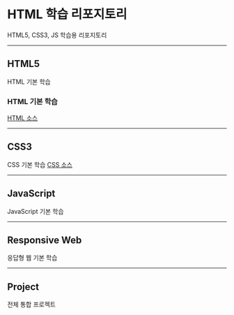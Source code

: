 # HTML 학습 리포지토리
HTML5, CSS3, JS 학습용 리포지토리

-------------------------------------------------------------

## HTML5
HTML 기본 학습

### HTML 기본 학습
[HTML 소스](https://github.com/joohy97/StudyHTML/tree/main/01_HTML)

-------------------------------------------------------------

## CSS3
CSS 기본 학습
[CSS 소스](https://github.com/joohy97/StudyHTML/tree/main/02_CSS)

-------------------------------------------------------------

## JavaScript
JavaScript 기본 학습

-------------------------------------------------------------

## Responsive Web
응답형 웹 기본 학습

-------------------------------------------------------------

## Project
전체 통합 프로젝트
